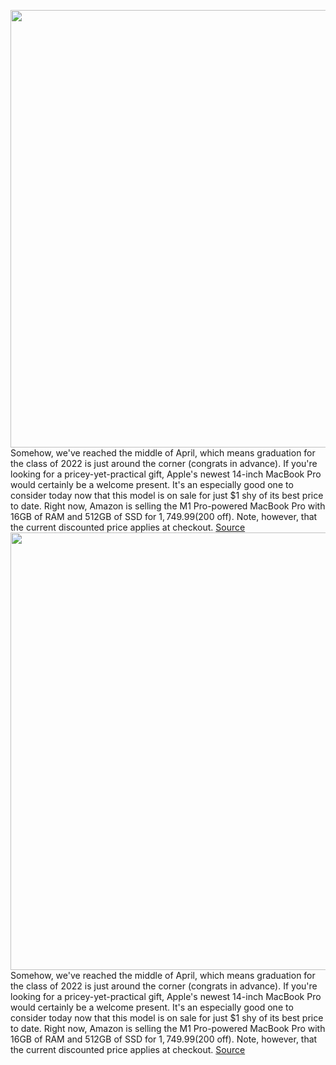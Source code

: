 <img src='https://cdn.vox-cdn.com/thumbor/t9SJ6csBdsarsb8fwY3rVNilHxc=/0x0:2040x1360/1200x800/filters:focal(857x517:1183x843)/cdn.vox-cdn.com/uploads/chorus_image/image/70766235/akrales_211027_4820_0244.0.jpg' width='700px' /><br/>
Somehow, we've reached the middle of April, which means graduation for the class of 2022 is just around the corner (congrats in advance). If you're looking for a pricey-yet-practical gift, Apple's newest 14-inch MacBook Pro would certainly be a welcome present. It's an especially good one to consider today now that this model is on sale for just $1 shy of its best price to date. Right now, Amazon is selling the M1 Pro-powered MacBook Pro with 16GB of RAM and 512GB of SSD for $1,749.99 ($200 off). Note, however, that the current discounted price applies at checkout.
<a href='https://www.theverge.com/good-deals/2022/4/19/23030215/apple-macbook-pro-m1-pro-samsung-galaxy-chromebook-2-fitbit-sense-deal-sale'> Source <a/><img src='https://cdn.vox-cdn.com/thumbor/t9SJ6csBdsarsb8fwY3rVNilHxc=/0x0:2040x1360/1200x800/filters:focal(857x517:1183x843)/cdn.vox-cdn.com/uploads/chorus_image/image/70766235/akrales_211027_4820_0244.0.jpg' width='700px' /><br/>
Somehow, we've reached the middle of April, which means graduation for the class of 2022 is just around the corner (congrats in advance). If you're looking for a pricey-yet-practical gift, Apple's newest 14-inch MacBook Pro would certainly be a welcome present. It's an especially good one to consider today now that this model is on sale for just $1 shy of its best price to date. Right now, Amazon is selling the M1 Pro-powered MacBook Pro with 16GB of RAM and 512GB of SSD for $1,749.99 ($200 off). Note, however, that the current discounted price applies at checkout.
<a href='https://www.theverge.com/good-deals/2022/4/19/23030215/apple-macbook-pro-m1-pro-samsung-galaxy-chromebook-2-fitbit-sense-deal-sale'> Source <a/>